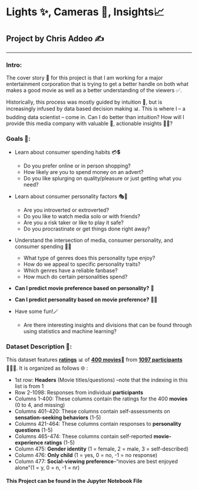 # Lights ✨, Cameras 🎥, Insights📈

## Project by Chris Addeo ✍️

---

### Intro:
The cover story 📝 for this project is that I am working for a major entertainment corporation that is trying to get a better handle on both what makes a good movie as well as a better understanding of the viewers ✅. 

Historically, this process was mostly guided by intuition 🤔, but is increasingly infused by data based decision making 📊. This is where I – a budding data scientist – come in. Can I do better than intuition? How will I provide this media company with valuable 💸, actionable insights 🙌🏻?

### Goals 🥅:
* Learn about consumer spending habits 💳💲 
    * Do you prefer online or in person shopping?
    * How likely are you to spend money on an advert?
    * Do you like splurging on quality/pleasure or just getting what you need?


* Learn about consumer personality factors 🎭🧘
    * Are you introverted or extroverted?
    * Do you like to watch media solo or with friends?
    * Are you a risk taker or like to play it safe?
    * Do you procrastinate or get things done right away?


* Understand the intersection of media, consumer personality, and consumer spending 🧠💫
    * What type of genres does this personality type enjoy?
    * How do we appeal to specific personality traits?
    * Which genres have a reliable fanbase?
    * How much do certain personalities spend?


* **Can I predict movie preference based on personality?** 🔮
* **Can I predict personality based on movie preference?** 🧙‍♀️

* Have some fun!🪄
    * Are there interesting insights and divisions that can be found through using statistics and machine learning?


### Dataset Description 🎯:
This dataset features <u>**ratings**</u> 📊 of <u>**400 movies**</u>🍿 from <u>**1097 participants**</u> 🙋🏽‍♂️. It is organized as follows 🌐 :
* 1st row: **Headers** (Movie titles/questions) –note that the indexing in this list is from 1 
* Row 2-1098: Responses from individual **participants**
* Columns 1-400: These columns contain the ratings for the 400 **movies** (0 to 4, and missing)
* Columns 401-420: These columns contain self-assessments on **sensation-seeking behaviors** (1-5)
* Columns 421-464: These columns contain responses to **personality questions** (1-5)
* Columns 465-474: These columns contain self-reported **movie-experience ratings** (1-5)
* Column 475: **Gender identity** (1 = female, 2 = male, 3 = self-described)
* Column 476: **Only child** (1 = yes, 0 = no, -1 = no response)
* Column 477: **Social-viewing preference**–“movies are best enjoyed alone”(1 = y, 0 = n, -1 = nr)

#### This Project can be found in the Jupyter Notebook File
